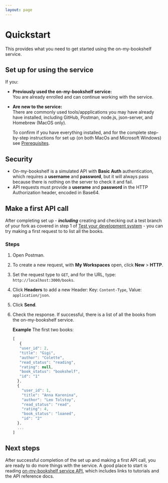 ```yaml
---
layout: page
---
```


# Quickstart

This provides what you need to get started using the on-my-bookshelf service.


## Set up for using the service

If you:

* **Previously used the on-my-bookshelf service:**<br>
You are already enrolled and can continue working with the service. 

* **Are new to the service:**<br>
  There are commonly used tools/appplications you may have already have installed, including GitHub, Postman, node.js, json-server, and Homebrew (MacOS only). 
  
  To confirm if you have everything installed, and for the complete step-by-step instructions for set up (on both MacOs and Microsoft Windows) see [Prerequisites](../tutorials/prereqs.md).

## Security

* On-my-bookshelf is a simulated API with **Basic Auth** authentication, which requires a **username** and **password**, but it will always pass because there is nothing on the server to check it and fail.
* API requests must provide a **userame** and **password** in the HTTP Authorization header, encoded in Base64.

## Make a first API call

After completing set up - ***including*** creating and checking out a test branch of your fork as covered in step 1 of [Test your development system](../tutorials/prereqs.md/#test-your-development-system) - you can try making a first request to to list all the books.

### Steps
1. Open Postman.
1. To create a new request, with **My Workspaces** open, click **New** &gt; **HTTP**.
3. Set the request type to `GET`, and for the URL, type: `http://localhost:3000/books`.
4. Click **Headers** to add a new Header: Key: `Content-Type`, Value: `application/json`.
5. Click **Send**.
6. Check the response. If successful, there is a list of all the books from the on-my-bookshelf service. 

   **Example** The first two books:
   

   ```js
   [   
      {
      "user_id": 2,
      "title": "Gigi",
      "author": "Colette",
      "read_status": "reading",
      "rating": null,
      "book_status": "bookshelf",
      "id": "1"
     },
     {
       "user_id": 1,
       "title": "Anna Karenina",
       "author": "Leo Tolstoy",
       "read_status": "read",
       "rating": 4,
       "book_status": "loaned",
       "id": "2"
     },
     ...
   ]
   ```

## Next steps 

After successful completion of the set up and making a first API call, you are ready to do more things with the service. A good place to start is reading [on-my-bookshelf service API](../index.md), which includes links to tutorials and the API reference docs.